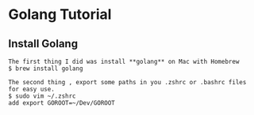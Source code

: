 Golang Tutorial
===============

Install Golang
--------------
```
The first thing I did was install **golang** on Mac with Homebrew 
$ brew install golang 

The second thing , export some paths in you .zshrc or .bashrc files for easy use. 
$ sudo vim ~/.zshrc 
add export GOROOT=~/Dev/GOROOT
```
